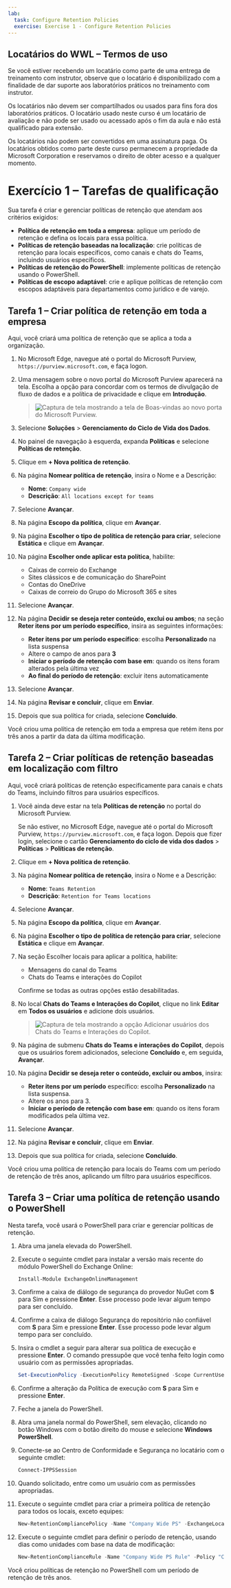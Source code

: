 ```yaml
---
lab:
  task: Configure Retention Policies
  exercise: Exercise 1 - Configure Retention Policies
---
```


## Locatários do WWL – Termos de uso

Se você estiver recebendo um locatário como parte de uma entrega de treinamento com instrutor, observe que o locatário é disponibilizado com a finalidade de dar suporte aos laboratórios práticos no treinamento com instrutor.

Os locatários não devem ser compartilhados ou usados para fins fora dos laboratórios práticos. O locatário usado neste curso é um locatário de avaliação e não pode ser usado ou acessado após o fim da aula e não está qualificado para extensão.

Os locatários não podem ser convertidos em uma assinatura paga. Os locatários obtidos como parte deste curso permanecem a propriedade da Microsoft Corporation e reservamos o direito de obter acesso e a qualquer momento.

# Exercício 1 – Tarefas de qualificação

Sua tarefa é criar e gerenciar políticas de retenção que atendam aos critérios exigidos:

- **Política de retenção em toda a empresa**: aplique um período de retenção e defina os locais para essa política.
- **Políticas de retenção baseadas na localização**: crie políticas de retenção para locais específicos, como canais e chats do Teams, incluindo usuários específicos.
- **Políticas de retenção do PowerShell**: implemente políticas de retenção usando o PowerShell.
- **Políticas de escopo adaptável**: crie e aplique políticas de retenção com escopos adaptáveis para departamentos como jurídico e de varejo.

## Tarefa 1 – Criar política de retenção em toda a empresa

Aqui, você criará uma política de retenção que se aplica a toda a organização.

1. No Microsoft Edge, navegue até o portal do Microsoft Purview, `https://purview.microsoft.com`, e faça logon.
1. Uma mensagem sobre o novo portal do Microsoft Purview aparecerá na tela. Escolha a opção para concordar com os termos de divulgação de fluxo de dados e a política de privacidade e clique em **Introdução**.

    >![Captura de tela mostrando a tela de Boas-vindas ao novo porta do Microsoft Purview.](./Media/welcome-purview-portal.png)

1. Selecione **Soluções** > **Gerenciamento do Ciclo de Vida dos Dados**.
1. No painel de navegação à esquerda, expanda **Políticas** e selecione **Políticas de retenção**.
1. Clique em **+ Nova política de retenção**.
1. Na página **Nomear política de retenção**, insira o Nome e a Descrição:

   - **Nome**: `Company wide`
   - **Descrição**: `All locations except for teams`

1. Selecione **Avançar**.
1. Na página **Escopo da política**, clique em **Avançar**.
1. Na página **Escolher o tipo de política de retenção para criar**, selecione **Estática** e clique em **Avançar**.
1. Na página **Escolher onde aplicar esta política**, habilite:

   - Caixas de correio do Exchange
   - Sites clássicos e de comunicação do SharePoint
   - Contas do OneDrive
   - Caixas de correio do Grupo do Microsoft 365 e sites

1. Selecione **Avançar**.
1. Na página **Decidir se deseja reter conteúdo, exclui ou ambos**; na seção **Reter itens por um período específico**, insira as seguintes informações:

   - **Reter itens por um período específico**: escolha **Personalizado** na lista suspensa
   - Altere o campo de anos para **3**
   - **Iniciar o período de retenção com base em**: quando os itens foram alterados pela última vez
   - **Ao final do período de retenção**: excluir itens automaticamente

1. Selecione **Avançar**.
1. Na página **Revisar e concluir**, clique em **Enviar**.
1. Depois que sua política for criada, selecione **Concluído**.

Você criou uma política de retenção em toda a empresa que retém itens por três anos a partir da data da última modificação.

## Tarefa 2 – Criar políticas de retenção baseadas em localização com filtro

Aqui, você criará políticas de retenção especificamente para canais e chats do Teams, incluindo filtros para usuários específicos.

1. Você ainda deve estar na tela **Políticas de retenção** no portal do Microsoft Purview.

   Se não estiver, no Microsoft Edge, navegue até o portal do Microsoft Purview, `https://purview.microsoft.com`, e faça logon. Depois que fizer login, selecione o cartão **Gerenciamento do ciclo de vida dos dados** > **Políticas** > **Políticas de retenção**.

1. Clique em **+ Nova política de retenção**.
1. Na página **Nomear política de retenção**, insira o Nome e a Descrição:

   - **Nome**: `Teams Retention`
   - **Descrição**: `Retention for Teams locations`

1. Selecione **Avançar**.
1. Na página **Escopo da política**, clique em **Avançar**.
1. Na página **Escolher o tipo de política de retenção para criar**, selecione **Estática** e clique em **Avançar**.
1. Na seção Escolher locais para aplicar a política, habilite:

   - Mensagens do canal do Teams
   - Chats do Teams e interações do Copilot

   Confirme se todas as outras opções estão desabilitadas.

1. No local **Chats do Teams e Interações do Copilot**, clique no link **Editar** em **Todos os usuários** e adicione dois usuários.

    >![Captura de tela mostrando a opção Adicionar usuários dos Chats do Teams e Interações do Copilot.](./Media/add-users-retention-policy.png)

1. Na página de submenu **Chats do Teams e interações do Copilot**, depois que os usuários forem adicionados, selecione **Concluído** e, em seguida, **Avançar**.
1. Na página **Decidir se deseja reter o conteúdo, excluir ou ambos**, insira:
   - **Reter itens por um período** específico: escolha **Personalizado** na lista suspensa.
   - Altere os anos para 3.
   - **Iniciar o período de retenção com base em**: quando os itens foram modificados pela última vez.

1. Selecione **Avançar**.
1. Na página **Revisar e concluir**, clique em **Enviar**.
1. Depois que sua política for criada, selecione **Concluído**.

Você criou uma política de retenção para locais do Teams com um período de retenção de três anos, aplicando um filtro para usuários específicos.

## Tarefa 3 – Criar uma política de retenção usando o PowerShell

Nesta tarefa, você usará o PowerShell para criar e gerenciar políticas de retenção.

1. Abra uma janela elevada do PowerShell.
1. Execute o seguinte cmdlet para instalar a versão mais recente do módulo PowerShell do Exchange Online:

    ```powershell
    Install-Module ExchangeOnlineManagement
    ```

1. Confirme a caixa de diálogo de segurança do provedor NuGet com **S** para Sim e pressione **Enter**. Esse processo pode levar algum tempo para ser concluído.
1. Confirme a caixa de diálogo Segurança do repositório não confiável com **S** para Sim e pressione **Enter**.  Esse processo pode levar algum tempo para ser concluído.
1. Insira o cmdlet a seguir para alterar sua política de execução e pressione **Enter**. O comando pressupõe que você tenha feito login como usuário com as permissões apropriadas.

    ```powershell
    Set-ExecutionPolicy -ExecutionPolicy RemoteSigned -Scope CurrentUser
    ```

1. Confirme a alteração da Política de execução com **S** para Sim e pressione **Enter**.
1. Feche a janela do PowerShell.
1. Abra uma janela normal do PowerShell, sem elevação, clicando no botão Windows com o botão direito do mouse e selecione **Windows PowerShell**.
1. Conecte-se ao Centro de Conformidade e Segurança no locatário com o seguinte cmdlet:

    ```powershell
    Connect-IPPSSession
    ```

1. Quando solicitado, entre como um usuário com as permissões apropriadas.
1. Execute o seguinte cmdlet para criar a primeira política de retenção para todos os locais, exceto equipes:

    ```powershell
    New-RetentionCompliancePolicy -Name "Company Wide PS" -ExchangeLocation All -ModernGroupLocation All -SharePointLocation All -OneDriveLocation All
    ```

1. Execute o seguinte cmdlet para definir o período de retenção, usando dias como unidades com base na data de modificação:

    ```powershell
    New-RetentionComplianceRule -Name "Company Wide PS Rule" -Policy "Company Wide PS" -RetentionDuration 1095 -ExpirationDateOption ModificationAgeInDays -RetentionComplianceAction Keep
    ```

Você criou políticas de retenção no PowerShell com um período de retenção de três anos.

<!--- Commenting out until adaptive scope issue is resolved

## Task 4 – Create retention policy with adaptive scope

Here, you will create a retention policy with adaptive scope targeting specific departments like Legal and Retail.

1. In Microsoft Edge, navigate to the Microsoft Purview portal, `https://purview.microsoft.com`, and log in.
1. Select **Settings** from the left navigation bar.
1. Expand **Roles and scopes** then select **Adaptive scopes**.
1. On the **Adaptive scopes** page select **+ Create scope**.
1. On the **Name your adaptive policy scope page**, enter:

   - **Name**: `Legal Documents Retention`
   - **Description**: `Retention for legal related documents`

1. Select **Next**.
1. On the **Assign admin unit page**, select **Next**.
1. On the **What type of scope do you want to create?** page, select **Users** and then **Next**.
1. On the **Create the query to define users** page, under **User attributes**, select:

   - **Attribute**: Department
   - **Operator**: is equal to
   - **Value**: `Legal`

1. Add a second attribute by selecting the **+ Add attribute** button with values:

   - **Query operator**: Or
   - **Attribute**: Department
   - **Operator**: is equal to
   - **Value**: `Retail`

    >![Screenshot showing the query to define users values.](./Media/query-to-define-users.png)

1. Select **Next** and then **Submit** on the **Review and finish** page.
1. Once your scope has been created select **Done** to get back to the **Adaptive scopes** page.
1. Select **Solutions** > **Data Lifecycle Management**.
1. Expand **Policies** then select **Retention policies**.
1. On the **Retention policies** page select **+ New retention policy**.
1. On the **Name your retention policy page**, enter:

   - **Name**: `Legal Data Retention`
   - **Description**: `Retention of all documents within the legal and retail departments.`

1. Select **Next**.
1. On the **Policy Scope** page, select **Next**.
1. On the **Choose the type of retention policy to create** page, select **Adaptive** and then **Next**.
1. On the **Choose adaptive policy scopes and locations** page, select **+ Add scopes** and choose the **Legal Documents Retention** scope.
1. Under **Choose locations to apply the policy** enable:

   - Exchange mailboxes
   - OneDrive accounts

1. Select **Next**.
1. On the **Decide if you want to retain content, delete it, or both** page, enter:

   - **Retain items for a specific period**: 5 years
   - **Start the retention period based on**: When items were created
   - **At the end of the retention period**: Do nothing

1. Select **Next** and then **Submit** on the **Review and finish**.
1. Once your policy is created, select **Done**.

You have successfully applied an adaptive scope to a retention policy.

--->
